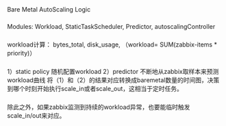 ##
Bare Metal AutoScaling Logic

###
Modules: Workload, StaticTaskScheduler, Predictor, autoscalingController

###
workload计算： bytes_total, disk_usage, （workload= SUM(zabbix-items * priority)）

###
1）static policy 随机配置workload
2）predictor 不断地从zabbix取样本来预测workload曲线
将（1）和（2）的结果对应转换成baremetal数量的时间图，决策到哪个时刻开始执行scale_in或者scale_out，这相当于定时任务。

###
除此之外，如果zabbix监测到持续的workload异常，也要能临时触发scale_in/out来对应。

